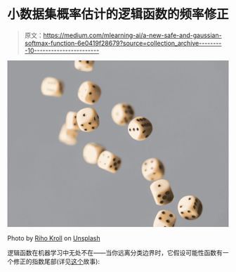 # 小数据集概率估计的逻辑函数的频率修正

> 原文：<https://medium.com/mlearning-ai/a-new-safe-and-gaussian-softmax-function-6e0419f28679?source=collection_archive---------10----------------------->

![](img/cdf57e03d8298d2e6f3277e3876a902c.png)

Photo by [Riho Kroll](https://unsplash.com/@rihok?utm_source=medium&utm_medium=referral) on [Unsplash](https://unsplash.com?utm_source=medium&utm_medium=referral)

逻辑函数在机器学习中无处不在——当你远离分类边界时，它假设可能性函数有一个修正的指数尾部(详见[这个](/@alexroberts_50190/a-different-way-to-think-about-logistic-regression-b323f3369979)故事):
